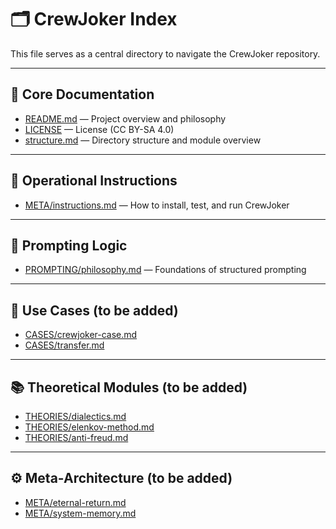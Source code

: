
# 🗂️ CrewJoker Index

This file serves as a central directory to navigate the CrewJoker repository.

---

## 📄 Core Documentation

- [README.md](README.md) — Project overview and philosophy
- [LICENSE](LICENSE) — License (CC BY-SA 4.0)
- [structure.md](structure.md) — Directory structure and module overview

---

## 🧭 Operational Instructions

- [META/instructions.md](META/instructions.md) — How to install, test, and run CrewJoker

---

## 🧠 Prompting Logic

- [PROMPTING/philosophy.md](PROMPTING/philosophy.md) — Foundations of structured prompting
<!-- You may add techniques.md later -->

---

## 🧪 Use Cases (to be added)

- [CASES/crewjoker-case.md](CASES/crewjoker-case.md)
- [CASES/transfer.md](CASES/transfer.md)

---

## 📚 Theoretical Modules (to be added)

- [THEORIES/dialectics.md](THEORIES/dialectics.md)
- [THEORIES/elenkov-method.md](THEORIES/elenkov-method.md)
- [THEORIES/anti-freud.md](THEORIES/anti-freud.md)

---

## ⚙️ Meta-Architecture (to be added)

- [META/eternal-return.md](META/eternal-return.md)
- [META/system-memory.md](META/system-memory.md)

